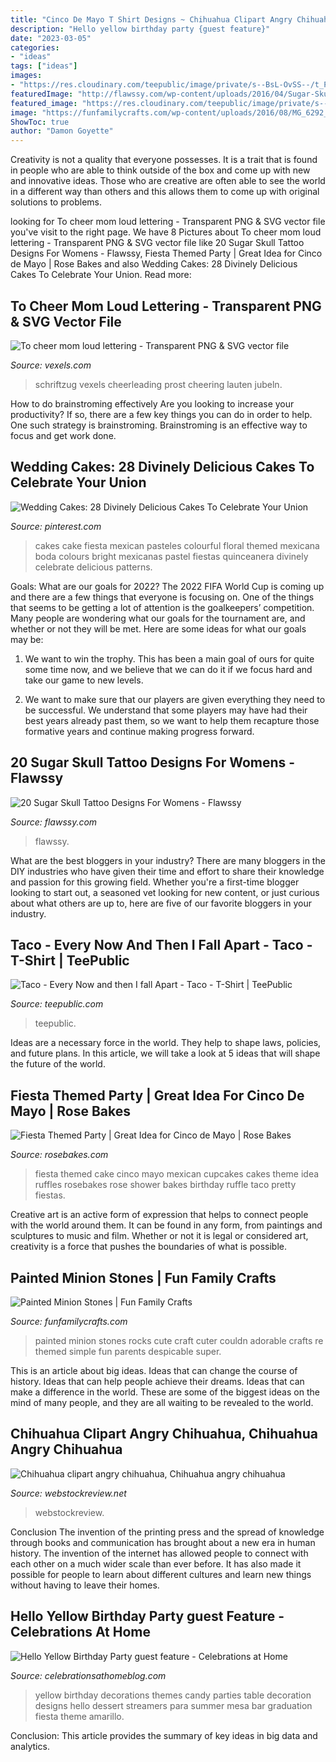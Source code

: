 ```yaml
---
title: "Cinco De Mayo T Shirt Designs ~ Chihuahua Clipart Angry Chihuahua, Chihuahua Angry Chihuahua"
description: "Hello yellow birthday party {guest feature}"
date: "2023-03-05"
categories:
- "ideas"
tags: ["ideas"]
images:
- "https://res.cloudinary.com/teepublic/image/private/s--BsL-OvSS--/t_Preview/b_rgb:191919,c_limit,f_auto,h_630,q_90,w_630/v1523133646/production/designs/2568210_0.jpg"
featuredImage: "http://flawssy.com/wp-content/uploads/2016/04/Sugar-Skull-Tattoo-Design-Back.jpg"
featured_image: "https://res.cloudinary.com/teepublic/image/private/s--BsL-OvSS--/t_Preview/b_rgb:191919,c_limit,f_auto,h_630,q_90,w_630/v1523133646/production/designs/2568210_0.jpg"
image: "https://funfamilycrafts.com/wp-content/uploads/2016/08/MG_6292_1.jpg"
ShowToc: true
author: "Damon Goyette"
---
```



Creativity is not a quality that everyone possesses. It is a trait that is found in people who are able to think outside of the box and come up with new and innovative ideas. Those who are creative are often able to see the world in a different way than others and this allows them to come up with original solutions to problems.

	

		
looking for To cheer mom loud lettering - Transparent PNG &amp; SVG vector file you've visit to the right page. We have 8 Pictures about To cheer mom loud lettering - Transparent PNG &amp; SVG vector file like 20 Sugar Skull Tattoo Designs For Womens - Flawssy, Fiesta Themed Party | Great Idea for Cinco de Mayo | Rose Bakes and also Wedding Cakes: 28 Divinely Delicious Cakes To Celebrate Your Union. Read more:
		
    
## To Cheer Mom Loud Lettering - Transparent PNG &amp; SVG Vector File

<img loading=lazy src="https://images.vexels.com/media/users/3/191348/isolated/preview/a3ac244176adc5155224ef6cc332ecaf-to-cheer-mom-loud-lettering-by-vexels.png" onerror="this.onerror=null;this.src='https://tse2.mm.bing.net/th?id=OIP.WyGdupqMbJUk4rNSxdIcBwHaHa&amp;pid=15.1';" alt="To cheer mom loud lettering - Transparent PNG &amp; SVG vector file">

_Source: vexels.com_

>schriftzug vexels cheerleading prost cheering lauten jubeln. 

	

How to do brainstroming effectively
Are you looking to increase your productivity? If so, there are a few key things you can do in order to help. One such strategy is brainstroming. Brainstroming is an effective way to focus and get work done.

    
## Wedding Cakes: 28 Divinely Delicious Cakes To Celebrate Your Union

<img loading=lazy src="https://s-media-cache-ak0.pinimg.com/originals/45/fa/3a/45fa3aff092c53df7d4f5c235bc1f6e2.jpg" onerror="this.onerror=null;this.src='https://tse4.mm.bing.net/th?id=OIP.Y272xC_yNFbjGSigIAYqMQHaNE&amp;pid=15.1';" alt="Wedding Cakes: 28 Divinely Delicious Cakes To Celebrate Your Union">

_Source: pinterest.com_

>cakes cake fiesta mexican pasteles colourful floral themed mexicana boda colours bright mexicanas pastel fiestas quinceanera divinely celebrate delicious patterns. 

	

Goals: What are our goals for 2022?
The 2022 FIFA World Cup is coming up and there are a few things that everyone is focusing on. One of the things that seems to be getting a lot of attention is the goalkeepers’ competition. Many people are wondering what our goals for the tournament are, and whether or not they will be met. Here are some ideas for what our goals may be: 
1) We want to win the trophy. This has been a main goal of ours for quite some time now, and we believe that we can do it if we focus hard and take our game to new levels. 

2) We want to make sure that our players are given everything they need to be successful. We understand that some players may have had their best years already past them, so we want to help them recapture those formative years and continue making progress forward.

    
## 20 Sugar Skull Tattoo Designs For Womens - Flawssy

<img loading=lazy src="http://flawssy.com/wp-content/uploads/2016/04/Sugar-Skull-Tattoo-Design-Back.jpg" onerror="this.onerror=null;this.src='https://tse1.mm.bing.net/th?id=OIP.LwxnlNjkzpiQd0HEH9vUfgHaLJ&amp;pid=15.1';" alt="20 Sugar Skull Tattoo Designs For Womens - Flawssy">

_Source: flawssy.com_

>flawssy. 

	

What are the best bloggers in your industry?
There are many bloggers in the DIY industries who have given their time and effort to share their knowledge and passion for this growing field. Whether you're a first-time blogger looking to start out, a seasoned vet looking for new content, or just curious about what others are up to, here are five of our favorite bloggers in your industry.

    
## Taco - Every Now And Then I Fall Apart - Taco - T-Shirt | TeePublic

<img loading=lazy src="https://res.cloudinary.com/teepublic/image/private/s--BsL-OvSS--/t_Preview/b_rgb:191919,c_limit,f_auto,h_630,q_90,w_630/v1523133646/production/designs/2568210_0.jpg" onerror="this.onerror=null;this.src='https://tse1.mm.bing.net/th?id=OIP.5G8ePfw-E3lfQdNjJuK7ggHaHa&amp;pid=15.1';" alt="Taco - Every Now and then I fall Apart - Taco - T-Shirt | TeePublic">

_Source: teepublic.com_

>teepublic. 

	

Ideas are a necessary force in the world. They help to shape laws, policies, and future plans. In this article, we will take a look at 5 ideas that will shape the future of the world.

    
## Fiesta Themed Party | Great Idea For Cinco De Mayo | Rose Bakes

<img loading=lazy src="https://rosebakes.com/wp-content/uploads/2013/05/Fiesta-Ruffles-Cake-and-Ruffles-Cupcakes-590x826.jpg" onerror="this.onerror=null;this.src='https://tse2.mm.bing.net/th?id=OIP.sO_9oz7p5cmh_E9p8KEL7gHaKX&amp;pid=15.1';" alt="Fiesta Themed Party | Great Idea for Cinco de Mayo | Rose Bakes">

_Source: rosebakes.com_

>fiesta themed cake cinco mayo mexican cupcakes cakes theme idea ruffles rosebakes rose shower bakes birthday ruffle taco pretty fiestas. 

	

Creative art is an active form of expression that helps to connect people with the world around them. It can be found in any form, from paintings and sculptures to music and film. Whether or not it is legal or considered art, creativity is a force that pushes the boundaries of what is possible.

    
## Painted Minion Stones | Fun Family Crafts

<img loading=lazy src="https://funfamilycrafts.com/wp-content/uploads/2016/08/MG_6292_1.jpg" onerror="this.onerror=null;this.src='https://tse3.mm.bing.net/th?id=OIP.3_8bWlbZi9mrZIpBclGTWQHaM8&amp;pid=15.1';" alt="Painted Minion Stones | Fun Family Crafts">

_Source: funfamilycrafts.com_

>painted minion stones rocks cute craft cuter couldn adorable crafts re themed simple fun parents despicable super. 

	

This is an article about big ideas. Ideas that can change the course of history. Ideas that can help people achieve their dreams. Ideas that can make a difference in the world. These are some of the biggest ideas on the mind of many people, and they are all waiting to be revealed to the world.

    
## Chihuahua Clipart Angry Chihuahua, Chihuahua Angry Chihuahua

<img loading=lazy src="https://webstockreview.net/images/chihuahua-clipart-angry-chihuahua-12.jpg" onerror="this.onerror=null;this.src='https://tse2.mm.bing.net/th?id=OIP.IHbiM3QnM7-X-BSc1zqcDQHaJ4&amp;pid=15.1';" alt="Chihuahua clipart angry chihuahua, Chihuahua angry chihuahua">

_Source: webstockreview.net_

>webstockreview. 

	

Conclusion
The invention of the printing press and the spread of knowledge through books and communication has brought about a new era in human history. The invention of the internet has allowed people to connect with each other on a much wider scale than ever before. It has also made it possible for people to learn about different cultures and learn new things without having to leave their homes.

    
## Hello Yellow Birthday Party guest Feature - Celebrations At Home

<img loading=lazy src="https://celebrationsathomeblog.com/wp-content/uploads/2011/06/17.jpg" onerror="this.onerror=null;this.src='https://tse4.mm.bing.net/th?id=OIP.OoF5c4i_VdUtaw_tXC-ZEAHaFL&amp;pid=15.1';" alt="Hello Yellow Birthday Party guest feature - Celebrations at Home">

_Source: celebrationsathomeblog.com_

>yellow birthday decorations themes candy parties table decoration designs hello dessert streamers para summer mesa bar graduation fiesta theme amarillo. 

	

Conclusion:
This article provides the summary of key ideas in big data and analytics.


